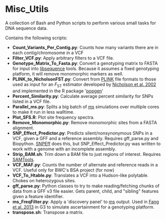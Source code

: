 Misc_Utils
==========

A collection of Bash and Python scripts to perform various small tasks for DNA sequence data.

Contains the following scripts:
- **Count_Variants_Per_Contig.py**: Counts how many variants there are in each contig/chromosome in a VCF
- **Filter_VCF.py**: Apply arbitrary filters to a VCF file.
- **Genotype_Matrix_To_Fasta.py**: Convert a genotyping matrix to FASTA for input into [libsequence](http://molpopgen.github.io/libsequence/) tools. Because it assumes a fixed genotyping platform, it will remove monomorphic markers as well.
- **PLINK_to_NicholsonFST.py**: Convert from [PLINK](http://pngu.mgh.harvard.edu/~purcell/plink/) file formats to those used as input for an *F*<sub>ST</sub> estimator developed by [Nicholson et al. 2002](http://onlinelibrary.wiley.com/doi/10.1111/1467-9868.00357/abstract) and implemented in the R package '[popgen](http://cran.r-project.org/web/packages/popgen/index.html)'
- **Percent_Similarity.py**: Calculate average percent similarity for SNPs listed in a VCF file.
- **Parallel_ms.py**: Splits a big batch of [ms](http://home.uchicago.edu/rhudson1/source/mksamples.html) simulations over multiple cores to make it run in less walltime. 
- **Plot_SFS.R**: Plot site frequency spectra.
- **Remove_Monomorphic.py**: Remove monomorphic sites from a FASTA alignment.
- **SNP_Effect_Predictor.py**: Predicts silent/nonsynonymous SNPs in a VCF, given a GFF and a reference assembly. Requires gff_parse.py and Biopython. [SNPEff](http://snpeff.sourceforge.net/) does this, but SNP_Effect_Predictor.py was written to work with a genome with an incomplete assembly.
- **Strip_BAM.sh**: Trim down a BAM file to just regions of interest. Requires [SAMTools](http://www.htslib.org).
- **VCF_MAF.py**: Counts the number of alternate and reference reads in a VCF. Useful only for BWC's BSA project (for now)
- **VCF_To_Htable.py**: Translates a VCF into a Hudson-like polytable. Chokes on heterozygous sites.
- **gff_parse.py**: Python classes to try to make reading/fetching chunks of data from a GFF v3 file easier. Gets parent, child, and "sibling" features given a feature identifier.
- **ms_FreqFilter.py**: Apply a 'discovery panel' to [ms](http://home.uchicago.edu/rhudson1/source/mksamples.html) output. Used in [Fang et al. 2013](http://www.g3journal.org/content/3/11/1945.abstract) in G3 to simulate ascertainment for a genotyping platform.
- **transpose.sh**: Transpose a matrix.
